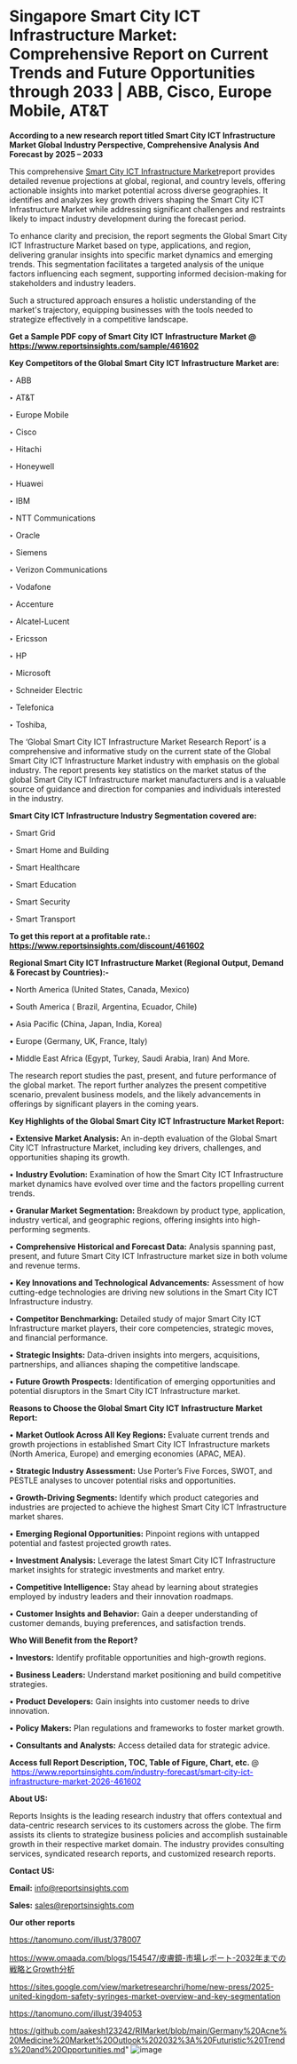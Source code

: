 # Singapore Smart City ICT Infrastructure Market: Comprehensive Report on Current Trends and Future Opportunities through 2033 | ABB, Cisco, Europe Mobile, AT&T

<strong>According to a new research report titled Smart City ICT Infrastructure Market Global Industry Perspective, Comprehensive Analysis And Forecast by 2025 – 2033</strong>

This comprehensive <a href=https://www.reportsinsights.com/sample/461602>Smart City ICT Infrastructure Market</a>report provides detailed revenue projections at global, regional, and country levels, offering actionable insights into market potential across diverse geographies. It identifies and analyzes key growth drivers shaping the Smart City ICT Infrastructure Market while addressing significant challenges and restraints likely to impact industry development during the forecast period.

To enhance clarity and precision, the report segments the Global Smart City ICT Infrastructure Market based on type, applications, and region, delivering granular insights into specific market dynamics and emerging trends. This segmentation facilitates a targeted analysis of the unique factors influencing each segment, supporting informed decision-making for stakeholders and industry leaders.

Such a structured approach ensures a holistic understanding of the market's trajectory, equipping businesses with the tools needed to strategize effectively in a competitive landscape.

<strong>Get a Sample PDF copy of Smart City ICT Infrastructure Market </strong><strong>@<a href=https://www.reportsinsights.com/sample/461602 style=color:#0000ff;> https://www.reportsinsights.com/sample/461602</a></strong></font>

<strong>Key Competitors of the Global Smart City ICT Infrastructure Market are:</strong>

‣ ABB

‣ AT&T

‣ Europe Mobile

‣ Cisco

‣ Hitachi

‣ Honeywell

‣ Huawei

‣ IBM

‣ NTT Communications

‣ Oracle

‣ Siemens

‣ Verizon Communications

‣ Vodafone

‣ Accenture

‣ Alcatel-Lucent

‣ Ericsson

‣ HP

‣ Microsoft

‣ Schneider Electric

‣ Telefonica

‣ Toshiba,

The ‘Global Smart City ICT Infrastructure Market Research Report’ is a comprehensive and informative study on the current state of the Global Smart City ICT Infrastructure Market industry with emphasis on the global industry. The report presents key statistics on the market status of the global Smart City ICT Infrastructure market manufacturers and is a valuable source of guidance and direction for companies and individuals interested in the industry.

<strong>Smart City ICT Infrastructure Industry Segmentation covered are:</strong>

‣ Smart Grid

‣ Smart Home and Building

‣ Smart Healthcare

‣ Smart Education

‣ Smart Security

‣ Smart Transport

<strong>To get this report at a profitable rate.: <a href=https://www.reportsinsights.com/discount/461602 style=color:#0000ff;>https://www.reportsinsights.com/discount/461602</a></strong></font>

<strong>Regional Smart City ICT Infrastructure Market (Regional Output, Demand &amp; Forecast by Countries):-</strong>

• North America (United States, Canada, Mexico)

• South America ( Brazil, Argentina, Ecuador, Chile)

• Asia Pacific (China, Japan, India, Korea)

• Europe (Germany, UK, France, Italy)

• Middle East Africa (Egypt, Turkey, Saudi Arabia, Iran) And More.

The research report studies the past, present, and future performance of the global market. The report further analyzes the present competitive scenario, prevalent business models, and the likely advancements in offerings by significant players in the coming years.

<strong>Key Highlights of the Global Smart City ICT Infrastructure Market Report:</strong>

• <strong>Extensive Market Analysis:</strong> An in-depth evaluation of the Global Smart City ICT Infrastructure Market, including key drivers, challenges, and opportunities shaping its growth.

• <strong>Industry Evolution:</strong> Examination of how the Smart City ICT Infrastructure market dynamics have evolved over time and the factors propelling current trends.

• <strong>Granular Market Segmentation:</strong> Breakdown by product type, application, industry vertical, and geographic regions, offering insights into high-performing segments.

• <strong>Comprehensive Historical and Forecast Data:</strong> Analysis spanning past, present, and future Smart City ICT Infrastructure market size in both volume and revenue terms.

• <strong>Key Innovations and Technological Advancements:</strong> Assessment of how cutting-edge technologies are driving new solutions in the Smart City ICT Infrastructure industry.

• <strong>Competitor Benchmarking:</strong> Detailed study of major Smart City ICT Infrastructure market players, their core competencies, strategic moves, and financial performance.

• <strong>Strategic Insights:</strong> Data-driven insights into mergers, acquisitions, partnerships, and alliances shaping the competitive landscape.

• <strong>Future Growth Prospects:</strong> Identification of emerging opportunities and potential disruptors in the Smart City ICT Infrastructure market.

<strong>Reasons to Choose the Global Smart City ICT Infrastructure Market Report:</strong>

• <strong>Market Outlook Across All Key Regions:</strong> Evaluate current trends and growth projections in established Smart City ICT Infrastructure markets (North America, Europe) and emerging economies (APAC, MEA).

• <strong>Strategic Industry Assessment:</strong> Use Porter’s Five Forces, SWOT, and PESTLE analyses to uncover potential risks and opportunities.

• <strong>Growth-Driving Segments:</strong> Identify which product categories and industries are projected to achieve the highest Smart City ICT Infrastructure market shares.

• <strong>Emerging Regional Opportunities:</strong> Pinpoint regions with untapped potential and fastest projected growth rates.

• <strong>Investment Analysis:</strong> Leverage the latest Smart City ICT Infrastructure market insights for strategic investments and market entry.

• <strong>Competitive Intelligence:</strong> Stay ahead by learning about strategies employed by industry leaders and their innovation roadmaps.

• <strong>Customer Insights and Behavior:</strong> Gain a deeper understanding of customer demands, buying preferences, and satisfaction trends.

<strong>Who Will Benefit from the Report?</strong>

• <strong>Investors:</strong> Identify profitable opportunities and high-growth regions.

• <strong>Business Leaders:</strong> Understand market positioning and build competitive strategies.

• <strong>Product Developers:</strong> Gain insights into customer needs to drive innovation.

• <strong>Policy Makers:</strong> Plan regulations and frameworks to foster market growth.

• <strong>Consultants and Analysts:</strong> Access detailed data for strategic advice.
</ul>
<strong>Access full Report Description, TOC, Table of Figure, Chart, etc. </strong>@  <a href=https://www.reportsinsights.com/industry-forecast/smart-city-ict-infrastructure-market-2026-461602 style=color:#0000ff;>https://www.reportsinsights.com/industry-forecast/smart-city-ict-infrastructure-market-2026-461602</a></font>

<strong><strong>About US</strong>:</strong>

Reports Insights is the leading research industry that offers contextual and data-centric research services to its customers across the globe. The firm assists its clients to strategize business policies and accomplish sustainable growth in their respective market domain. The industry provides consulting services, syndicated research reports, and customized research reports.

<strong>Contact US:</strong>

<p class=""""><b>Email:</b> <a href=mailto:info@reportsinsights.com>info@reportsinsights.com</a></p>
<p class=""""><b>Sales:</b> <a href=mailto:sales@reportsinsights.com>sales@reportsinsights.com</a></p>

<strong>Our other reports</strong>

<a href=https://tanomuno.com/illust/378007>https://tanomuno.com/illust/378007</a>

<a href=https://www.omaada.com/blogs/154547/皮膚鏡-市場レポート-2032年までの戦略とGrowth分析>https://www.omaada.com/blogs/154547/皮膚鏡-市場レポート-2032年までの戦略とGrowth分析</a>

<a href=https://sites.google.com/view/marketresearchri/home/new-press/2025-united-kingdom-safety-syringes-market-overview-and-key-segmentation>https://sites.google.com/view/marketresearchri/home/new-press/2025-united-kingdom-safety-syringes-market-overview-and-key-segmentation</a>

<a href=https://tanomuno.com/illust/394053>https://tanomuno.com/illust/394053</a>

<a href=https://github.com/aakesh123242/RIMarket/blob/main/Germany%20Acne%20Medicine%20Market%20Outlook%202032%3A%20Futuristic%20Trends%20and%20Opportunities.md>https://github.com/aakesh123242/RIMarket/blob/main/Germany%20Acne%20Medicine%20Market%20Outlook%202032%3A%20Futuristic%20Trends%20and%20Opportunities.md</a>"
![image](https://github.com/user-attachments/assets/72540f1d-c369-46f0-bee1-a66aca378df6)
